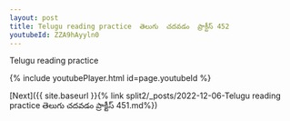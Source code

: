 ```yaml
---
layout: post
title: Telugu reading practice  తెలుగు  చదవడం  ప్రాక్టీస్ 452
youtubeId: ZZA9hAyyln0
---
```

 
 
Telugu reading practice
 
 
 
 
 


{% include youtubePlayer.html id=page.youtubeId %}
 
[Next]({{ site.baseurl }}{% link  split2/_posts/2022-12-06-Telugu reading practice  తెలుగు  చదవడం  ప్రాక్టీస్ 451.md%})
 

